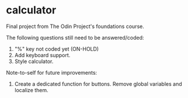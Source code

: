 # calculator
Final project from The Odin Project's foundations course.

The following questions still need to be answered/coded:

1. "%" key not coded yet (ON-HOLD)
2. Add keyboard support.
3. Style calculator.

Note-to-self for future improvements: 

1. Create a dedicated function for buttons. Remove global variables and localize them.
